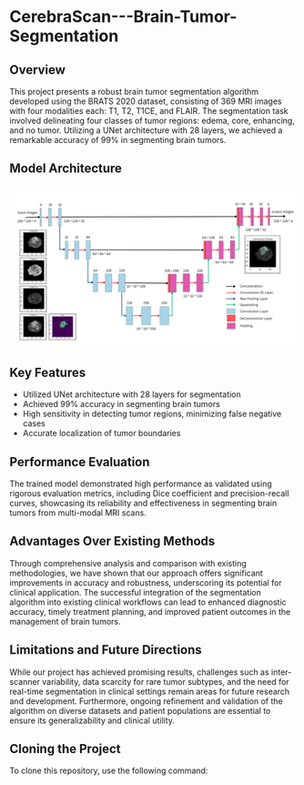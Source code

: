 # CerebraScan---Brain-Tumor-Segmentation

## Overview
This project presents a robust brain tumor segmentation algorithm developed using the BRATS 2020 dataset, consisting of 369 MRI images with four modalities each: T1, T2, T1CE, and FLAIR. The segmentation task involved delineating four classes of tumor regions: edema, core, enhancing, and no tumor. Utilizing a UNet architecture with 28 layers, we achieved a remarkable accuracy of 99% in segmenting brain tumors.

## Model Architecture
![UNet Model](https://github.com/SayanPal27/CerebraScan---Brain-Tumor-Segmentation/blob/main/Unet_model.jpg)

## Key Features
- Utilized UNet architecture with 28 layers for segmentation
- Achieved 99% accuracy in segmenting brain tumors
- High sensitivity in detecting tumor regions, minimizing false negative cases
- Accurate localization of tumor boundaries

## Performance Evaluation
The trained model demonstrated high performance as validated using rigorous evaluation metrics, including Dice coefficient and precision-recall curves, showcasing its reliability and effectiveness in segmenting brain tumors from multi-modal MRI scans.

## Advantages Over Existing Methods
Through comprehensive analysis and comparison with existing methodologies, we have shown that our approach offers significant improvements in accuracy and robustness, underscoring its potential for clinical application. The successful integration of the segmentation algorithm into existing clinical workflows can lead to enhanced diagnostic accuracy, timely treatment planning, and improved patient outcomes in the management of brain tumors.

## Limitations and Future Directions
While our project has achieved promising results, challenges such as inter-scanner variability, data scarcity for rare tumor subtypes, and the need for real-time segmentation in clinical settings remain areas for future research and development. Furthermore, ongoing refinement and validation of the algorithm on diverse datasets and patient populations are essential to ensure its generalizability and clinical utility.

## Cloning the Project
To clone this repository, use the following command:
